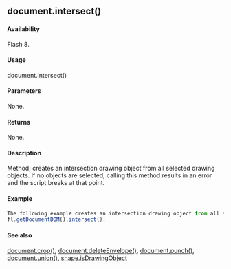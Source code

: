 ## document.intersect()

#### Availability

Flash 8.

#### Usage

document.intersect()

#### Parameters

None.

#### Returns

None.

#### Description

Method; creates an intersection drawing object from all selected drawing objects. If no objects are selected, calling this method results in an error and the script breaks at that point.

#### Example

```javascript
The following example creates an intersection drawing object from all selected drawing objects:
fl.getDocumentDOM().intersect();

```
#### See also

[document.crop()](#_bookmark159), [document.deleteEnvelope()](#_bookmark164), [document.punch()](#_bookmark250), [document.union()](#_bookmark336), [shape.isDrawingObject](#_bookmark816)
